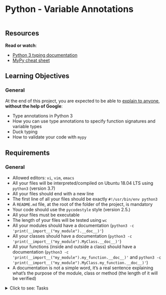 # Python - Variable Annotations

<p><img src="https://i.redd.it/y9y25tefi5401.png" alt="" loading="lazy" style=""></p>

<h2>Resources</h2>

<p><strong>Read or watch</strong>:</p>

<ul>
<li><a href="/rltoken/HkhGh45geTWVPwYQtwZxuw" title="Python 3 typing documentation" target="_blank">Python 3 typing documentation</a></li>
<li><a href="/rltoken/puu3jc5JT5rMI2B7EYdnXA" title="MyPy cheat sheet" target="_blank">MyPy cheat sheet</a></li>
</ul>

<h2>Learning Objectives</h2>

<h3>General</h3>

<p>At the end of this project, you are expected to be able to <a href="/rltoken/u8rxH9rCLFQwUn_V3bV7aw" title="explain to anyone" target="_blank">explain to anyone</a>, <strong>without the help of Google</strong>:</p>

<ul>
<li>Type annotations in Python 3</li>
<li>How you can use type annotations to specify function signatures and variable types</li>
<li>Duck typing</li>
<li>How to validate your code with <code>mypy</code></li>
</ul>

<h2>Requirements</h2>

<h3>General</h3>

<ul>
<li>Allowed editors: <code>vi</code>, <code>vim</code>, <code>emacs</code></li>
<li>All your files will be interpreted/compiled on Ubuntu 18.04 LTS using <code>python3</code> (version 3.7)</li>
<li>All your files should end with a new line</li>
<li>The first line of all your files should be exactly <code>#!/usr/bin/env python3</code></li>
<li>A <code>README.md</code> file, at the root of the folder of the project, is mandatory</li>
<li>Your code should use the <code>pycodestyle</code> style (version 2.5.)</li>
<li>All your files must be executable</li>
<li>The length of your files will be tested using <code>wc</code></li>
<li>All your modules should have a documentation (<code>python3 -c 'print(__import__("my_module").__doc__)'</code>)</li>
<li>All your classes should have a documentation (<code>python3 -c 'print(__import__("my_module").MyClass.__doc__)'</code>)</li>
<li>All your functions (inside and outside a class) should have a documentation (<code>python3 -c 'print(__import__("my_module").my_function.__doc__)'</code> and <code>python3 -c 'print(__import__("my_module").MyClass.my_function.__doc__)'</code>)</li>
<li>A documentation is not a simple word, it’s a real sentence explaining what’s the purpose of the module, class or method (the length of it will be verified)</li>
</ul>


<details>
<summary>Click to see: Tasks</summary>

<h3 class="panel-title">
0. Basic annotations - add
</h3>

Write a type-annotated function <code>add</code> that takes a float <code>a</code> and a float <code>b</code> as arguments and returns their sum as a float. </p>

<pre><code>bob@dylan:~$ cat 0-main.py
#!/usr/bin/env python3
add = __import__('0-add').add

print(add(1.11, 2.22) == 1.11 + 2.22)
print(add.__annotations__)

bob@dylan:~$ ./0-main.py
True
{'a':  <class 'float'>, 'b': <class 'float'>, 'return': <class 'float'>}
</code></pre>

</div>

<div class="list-group">
<!-- Task URLs -->

<!-- Technical information -->
<div class="list-group-item">
<p><strong>Repo:</strong></p>
<ul>
<li>GitHub repository: <code>holbertonschool-web_back_end</code></li>
<li>Directory: <code>python_variable_annotations</code></li>
<li>File: <code>0-add.py</code></li>
</ul>
</div>

<h3 class="panel-title">
1. Basic annotations - concat
</h3>

Write a type-annotated function <code>concat</code> that takes a string <code>str1</code> and a string <code>str2</code> as arguments and returns a concatenated string</p>

<pre><code>bob@dylan:~$ cat 1-main.py
#!/usr/bin/env python3
concat = __import__('1-concat').concat

str1 = "egg"
str2 = "shell"

print(concat(str1, str2) == "{}{}".format(str1, str2))
print(concat.__annotations__)

bob@dylan:~$ ./1-main.py
True
{'str1': <class 'str'>, 'str2': <class 'str'>, 'return': <class 'str'>}
</code></pre>

</div>

<div class="list-group">
<!-- Task URLs -->

<!-- Technical information -->
<div class="list-group-item">
<p><strong>Repo:</strong></p>
<ul>
<li>GitHub repository: <code>holbertonschool-web_back_end</code></li>
<li>Directory: <code>python_variable_annotations</code></li>
<li>File: <code>1-concat.py</code></li>
</ul>
</div>

<h3 class="panel-title">
2. Basic annotations - floor
</h3>

Write a type-annotated function <code>floor</code> which takes a float <code>n</code> as argument and returns the floor of the float.</p>

<pre><code>bob@dylan:~$ cat 2-main.py
#!/usr/bin/env python3

import math

floor = __import__('2-floor').floor

ans = floor(3.14)

print(ans == math.floor(3.14))
print(floor.__annotations__)
print("floor(3.14) returns {}, which is a {}".format(ans, type(ans)))

bob@dylan:~$ ./2-main.py
True
{'n': <class 'float'>, 'return': <class 'int'>}
floor(3.14) returns 3, which is a <class 'int'>
</code></pre>

</div>

<div class="list-group">
<!-- Task URLs -->

<!-- Technical information -->
<div class="list-group-item">
<p><strong>Repo:</strong></p>
<ul>
<li>GitHub repository: <code>holbertonschool-web_back_end</code></li>
<li>Directory: <code>python_variable_annotations</code></li>
<li>File: <code>2-floor.py</code></li>
</ul>
</div>

<h3 class="panel-title">
3. Basic annotations - to string
</h3>

Write a type-annotated function <code>to_str</code> that takes a float <code>n</code> as argument and returns the string representation of the float.</p>

<pre><code>bob@dylan:~$ cat 3-main.py
#!/usr/bin/env python3
to_str = __import__('3-to_str').to_str

pi_str = to_str(3.14)
print(pi_str == str(3.14))
print(to_str.__annotations__)
print("to_str(3.14) returns {} which is a {}".format(pi_str, type(pi_str)))

bob@dylan:~$ ./3-main.py
True
{'n': <class 'float'>, 'return': <class 'str'>}
to_str(3.14) returns 3.14, which is a <class 'str'>
</code></pre>

</div>

<div class="list-group">
<!-- Task URLs -->

<!-- Technical information -->
<div class="list-group-item">
<p><strong>Repo:</strong></p>
<ul>
<li>GitHub repository: <code>holbertonschool-web_back_end</code></li>
<li>Directory: <code>python_variable_annotations</code></li>
<li>File: <code>3-to_str.py</code></li>
</ul>
</div>

<h3 class="panel-title">
4. Define variables
</h3>

Define and annotate the following variables with the specified values:</p>

<ul>
<li><code>a</code>, an integer with a value of 1</li>
<li><code>pi</code>, a float with a value of 3.14</li>
<li><code>i_understand_annotations</code>, a boolean with a value of True</li>
<li><code>school</code>, a string with a value of “Holberton”</li>
</ul>

<pre><code>bob@dylan:~$ cat 4-main.py
#!/usr/bin/env python3

a = __import__('4-define_variables').a
pi = __import__('4-define_variables').pi
i_understand_annotations = __import__('4-define_variables').i_understand_annotations
school = __import__('4-define_variables').school

print("a is a {} with a value of {}".format(type(a), a))
print("pi is a {} with a value of {}".format(type(pi), pi))
print("i_understand_annotations is a {} with a value of {}".format(type(i_understand_annotations), i_understand_annotations))
print("school is a {} with a value of {}".format(type(school), school))

bob@dylan:~$ ./4-main.py
a is a <class 'int'> with a value of 1
pi is a <class 'float'> with a value of 3.14
i_understand_annotations is a <class 'bool'> with a value of True
school is a <class 'str'> with a value of Holberton
</code></pre>

</div>

<div class="list-group">
<!-- Task URLs -->

<!-- Technical information -->
<div class="list-group-item">
<p><strong>Repo:</strong></p>
<ul>
<li>GitHub repository: <code>holbertonschool-web_back_end</code></li>
<li>Directory: <code>python_variable_annotations</code></li>
<li>File: <code>4-define_variables.py</code></li>
</ul>
</div>

<h3 class="panel-title">
5. Complex types - list of floats
</h3>

Write a type-annotated function <code>sum_list</code> which takes a list <code>input_list</code> of floats as argument and returns their sum as a float.</p>

<pre><code>bob@dylan:~$ cat 5-main.py
#!/usr/bin/env python3

sum_list = __import__('5-sum_list').sum_list

floats = [3.14, 1.11, 2.22]
floats_sum = sum_list(floats)
print(floats_sum == sum(floats))
print(sum_list.__annotations__)
print("sum_list(floats) returns {} which is a {}".format(floats_sum, type(floats_sum)))

bob@dylan:~$ ./5-main.py
True
{'input_list': typing.List[float], 'return': <class 'float'>}
sum_list(floats) returns 6.470000000000001 which is a <class 'float'>
</code></pre>

</div>

<div class="list-group">
<!-- Task URLs -->

<!-- Technical information -->
<div class="list-group-item">
<p><strong>Repo:</strong></p>
<ul>
<li>GitHub repository: <code>holbertonschool-web_back_end</code></li>
<li>Directory: <code>python_variable_annotations</code></li>
<li>File: <code>5-sum_list.py</code></li>
</ul>
</div>

<h3 class="panel-title">
6. Complex types - mixed list
</h3>

Write a type-annotated function <code>sum_mixed_list</code> which takes a list <code>mxd_lst</code> of integers and floats and returns their sum as a float.</p>

<pre><code>bob@dylan:~$ cat 6-main.py
#!/usr/bin/env python3

sum_mixed_list = __import__('6-sum_mixed_list').sum_mixed_list

print(sum_mixed_list.__annotations__)
mixed = [5, 4, 3.14, 666, 0.99]
ans = sum_mixed_list(mixed)
print(ans == sum(mixed))
print("sum_mixed_list(mixed) returns {} which is a {}".format(ans, type(ans)))

bob@dylan:~$ ./6-main.py
{'mxd_lst': typing.List[typing.Union[int, float]], 'return': <class 'float'>}
True
sum_mixed_list(mixed) returns 679.13 which is a <class 'float'>
</code></pre>

</div>

<div class="list-group">
<!-- Task URLs -->

<!-- Technical information -->
<div class="list-group-item">
<p><strong>Repo:</strong></p>
<ul>
<li>GitHub repository: <code>holbertonschool-web_back_end</code></li>
<li>Directory: <code>python_variable_annotations</code></li>
<li>File: <code>6-sum_mixed_list.py</code></li>
</ul>
</div>

<h3 class="panel-title">
7. Complex types - string and int/float to tuple
</h3>

Write a type-annotated function <code>to_kv</code> that takes a string <code>k</code> and an int OR float <code>v</code> as arguments and returns a tuple. The first element of the tuple is the string <code>k</code>. The second element is the square of the int/float <code>v</code> and should be annotated as a float.</p>

<pre><code>bob@dylan:~$ cat 7-main.py
#!/usr/bin/env python3

to_kv = __import__('7-to_kv').to_kv

print(to_kv.__annotations__)
print(to_kv("eggs", 3))
print(to_kv("school", 0.02))

bob@dylan:~$ ./7-main.py
{'k': <class 'str'>, 'v': typing.Union[int, float], 'return': typing.Tuple[str, float]}
('eggs', 9)
('school', 0.0004)
</code></pre>

</div>

<div class="list-group">
<!-- Task URLs -->

<!-- Technical information -->
<div class="list-group-item">
<p><strong>Repo:</strong></p>
<ul>
<li>GitHub repository: <code>holbertonschool-web_back_end</code></li>
<li>Directory: <code>python_variable_annotations</code></li>
<li>File: <code>7-to_kv.py</code></li>
</ul>
</div>

<h3 class="panel-title">
8. Complex types - functions
</h3>

Write a type-annotated function <code>make_multiplier</code> that takes a float <code>multiplier</code> as argument and returns a function that multiplies a float by <code>multiplier</code>.</p>

<pre><code>bob@dylan:~$ cat 8-main.py
#!/usr/bin/env python3

make_multiplier = __import__('8-make_multiplier').make_multiplier
print(make_multiplier.__annotations__)
fun = make_multiplier(2.22)
print("{}".format(fun(2.22)))

bob@dylan:~$ ./8-main.py
{'multiplier': <class 'float'>, 'return': typing.Callable[[float], float]}
4.928400000000001
</code></pre>

</div>

<div class="list-group">
<!-- Task URLs -->

<!-- Technical information -->
<div class="list-group-item">
<p><strong>Repo:</strong></p>
<ul>
<li>GitHub repository: <code>holbertonschool-web_back_end</code></li>
<li>Directory: <code>python_variable_annotations</code></li>
<li>File: <code>8-make_multiplier.py</code></li>
</ul>
</div>

<h3 class="panel-title">
9. Let's duck type an iterable object
</h3>

Annotate the below function’s parameters and return values with the appropriate types</p>

<pre><code>def element_length(lst):
return [(i, len(i)) for i in lst]
</code></pre>

<pre><code>bob@dylan:~$ cat 9-main.py
#!/usr/bin/env python3

element_length =  __import__('9-element_length').element_length

print(element_length.__annotations__)

bob@dylan:~$ ./9-main.py
{'lst': typing.Iterable[typing.Sequence], 'return': typing.List[typing.Tuple[typing.Sequence, int]]}
</code></pre>

</div>

<div class="list-group">
<!-- Task URLs -->

<!-- Technical information -->
<div class="list-group-item">
<p><strong>Repo:</strong></p>
<ul>
<li>GitHub repository: <code>holbertonschool-web_back_end</code></li>
<li>Directory: <code>python_variable_annotations</code></li>
<li>File: <code>9-element_length.py</code></li>
</ul>
</div>

</details>
